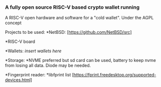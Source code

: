 ###  A fully open source RISC-V based crypto wallet running 
A RISC-V open hardware and software for a "cold wallet". Under the AGPL concept


Projects to be used:
*NetBSD: [https://github.com/NetBSD/src]

*RISC-V board

*Wallets:
*insert wallets here*


*Storage:
*NVME preferred but sd card can be used, battery to keep nvme from losing all data. Diode may be needed.

*Fingerprint reader:
*libfprint list [https://fprint.freedesktop.org/supported-devices.html]



